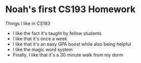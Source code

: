 # Noah's first CS193 Homework
Things I like in CS193
-  I like the fact it's taught by fellow students
-  I like that it's once a week
-  I like that it's an easy GPA boost while also being helpful
-  I like the magic word system
-  Finally, I like that it's a 30 minute walk from my dorm

